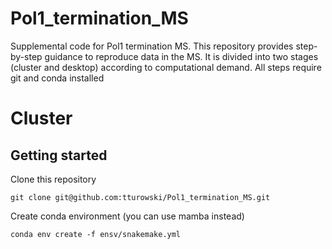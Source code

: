 # Pol1_termination_MS
Supplemental code for Pol1 termination MS. This repository provides step-by-step guidance to reproduce data in the MS.
It is divided into two stages (cluster and desktop) according to computational demand. 
All steps require git and conda installed

# Cluster
## Getting started

Clone this repository
```
git clone git@github.com:tturowski/Pol1_termination_MS.git
```

Create conda environment (you can use mamba instead)
```
conda env create -f ensv/snakemake.yml
```
